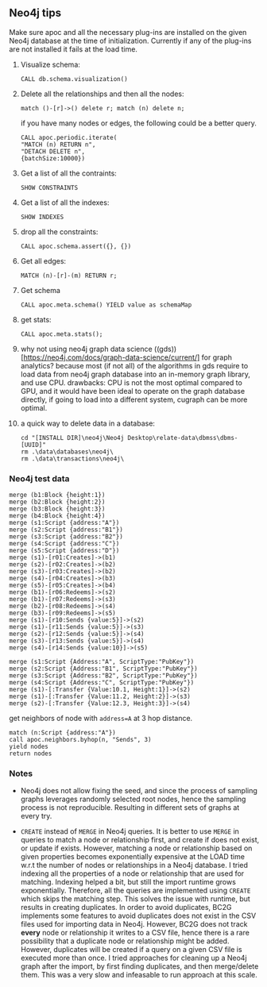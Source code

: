 ## Neo4j tips

Make sure apoc and all the necessary plug-ins are installed on the given
Neo4j database at the time of initialization. Currently if any of the plug-ins 
are not installed it fails at the load time. 

1. Visualize schema: 

    ```
    CALL db.schema.visualization()
    ```

2. Delete all the relationships and then all the nodes: 

    ```
    match ()-[r]->() delete r; match (n) delete n;
    ```

    if you have many nodes or edges, the following could be a better query.

    ```
    CALL apoc.periodic.iterate(
    "MATCH (n) RETURN n",
    "DETACH DELETE n",
    {batchSize:10000})
    ```

3. Get a list of all the contraints: 

    ```
    SHOW CONSTRAINTS
    ```


4. Get a list of all the indexes:

    ```
    SHOW INDEXES
    ```

5. drop all the constraints:

    ```
    CALL apoc.schema.assert({}, {})
    ```

6. Get all edges: 

    ```
    MATCH (n)-[r]-(m) RETURN r;
    ```

7. Get schema

    ```
    CALL apoc.meta.schema() YIELD value as schemaMap
    ```

8. get stats:
    ```
    CALL apoc.meta.stats();
    ```

    
9. why not using neo4j graph data science ((gds))[https://neo4j.com/docs/graph-data-science/current/] for graph analytics? 
because most (if not all) of the algorithms in gds require to load 
data from neo4j graph database into an in-memory graph library, and 
use CPU. drawbacks: CPU is not the most optimal compared to GPU, and
it would have been ideal to operate on the graph database directly, 
if going to load into a different system, cugraph can be more 
optimal.


10. a quick way to delete data in a database: 

    ```
    cd "[INSTALL DIR]\neo4j\Neo4j Desktop\relate-data\dbmss\dbms-[UUID]"
    rm .\data\databases\neo4j\ 
    rm .\data\transactions\neo4j\ 
    ```


### Neo4j test data

```
merge (b1:Block {height:1}) 
merge (b2:Block {height:2}) 
merge (b3:Block {height:3})
merge (b4:Block {height:4})
merge (s1:Script {address:"A"})
merge (s2:Script {address:"B1"})
merge (s3:Script {address:"B2"})
merge (s4:Script {address:"C"})
merge (s5:Script {address:"D"})
merge (s1)-[r01:Creates]->(b1)
merge (s2)-[r02:Creates]->(b2)
merge (s3)-[r03:Creates]->(b2)
merge (s4)-[r04:Creates]->(b3)
merge (s5)-[r05:Creates]->(b4)
merge (b1)-[r06:Redeems]->(s2)
merge (b1)-[r07:Redeems]->(s3)
merge (b2)-[r08:Redeems]->(s4)
merge (b3)-[r09:Redeems]->(s5)
merge (s1)-[r10:Sends {value:5}]->(s2)
merge (s1)-[r11:Sends {value:5}]->(s3)
merge (s2)-[r12:Sends {value:5}]->(s4)
merge (s3)-[r13:Sends {value:5}]->(s4)
merge (s4)-[r14:Sends {value:10}]->(s5)
```

```
merge (s1:Script {Address:"A", ScriptType:"PubKey"})
merge (s2:Script {Address:"B1", ScriptType:"PubKey"})
merge (s3:Script {Address:"B2", ScriptType:"PubKey"})
merge (s4:Script {Address:"C", ScriptType:"PubKey"})
merge (s1)-[:Transfer {Value:10.1, Height:1}]->(s2)
merge (s1)-[:Transfer {Value:11.2, Height:2}]->(s3)
merge (s2)-[:Transfer {Value:12.3, Height:3}]->(s4)
```

get neighbors of node with `address=A` at 3 hop distance.
```
match (n:Script {address:"A"})
call apoc.neighbors.byhop(n, "Sends", 3) 
yield nodes 
return nodes
```


### Notes
- Neo4j does not allow fixing the seed, and since the process of sampling graphs 
leverages randomly selected root nodes, hence the sampling process is not 
reproducible. Resulting in different sets of graphs at every try.




- `CREATE` instead of `MERGE` in Neo4j queries. It is better to use 
`MERGE` in queries to match a node or relationship first, and create
if does not exist, or update if exists. However, matching a node or
relationship based on given properties becomes exponentially expensive 
at the LOAD time w.r.t the number of nodes or relationships in a 
Neo4j database. I tried indexing all the properties of a node or 
relationship that are used for matching. Indexing helped a bit, 
but still the import runtime grows exponentially. 
Therefore, all the queries are implemented using `CREATE` 
which skips the matching step. This solves the issue with 
runtime, but results in creating duplicates. In order to 
avoid duplicates, BC2G implements some features to avoid 
duplicates does not exist in the CSV files used for importing 
data in Neo4j. However, BC2G does not track **every** node or
relationship it writes to a CSV file, hence there is a rare possibility 
that a duplicate node or relationship might be added. 
However, duplicates will be created if a query on a given 
CSV file is executed more than once. I tried approaches for 
cleaning up a Neo4j graph after the import, by first 
finding duplicates, and then merge/delete them. This was a 
very slow and infeasable to run approach at this scale. 